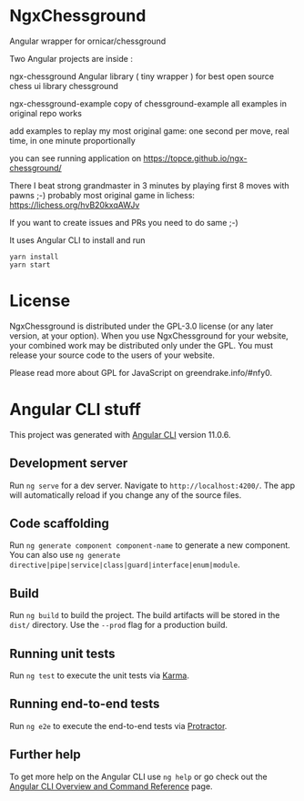 # NgxChessground

Angular wrapper for ornicar/chessground

Two Angular projects are inside :

ngx-chessground Angular library ( tiny wrapper ) for best open source chess ui library chessground

ngx-chessground-example copy of chessground-example all examples in original repo works

add examples to replay my most original game:
one second per move,
real time,
in one minute proportionally

you can see running application on
https://topce.github.io/ngx-chessground/

There I beat strong grandmaster
in 3 minutes by playing first 8 moves with pawns ;-)
probably most original game in lichess:
https://lichess.org/hvB20kxqAWJv

If you want to create issues and PRs you need to do same ;-)

It uses Angular CLI
to install and run

```console
yarn install
yarn start
```

# License

NgxChessground is distributed under the GPL-3.0 license (or any later version, at your option). When you use NgxChessground for your website, your combined work may be distributed only under the GPL. You must release your source code to the users of your website.

Please read more about GPL for JavaScript on greendrake.info/#nfy0.

# Angular CLI stuff

This project was generated with [Angular CLI](https://github.com/angular/angular-cli) version 11.0.6.

## Development server

Run `ng serve` for a dev server. Navigate to `http://localhost:4200/`. The app will automatically reload if you change any of the source files.

## Code scaffolding

Run `ng generate component component-name` to generate a new component. You can also use `ng generate directive|pipe|service|class|guard|interface|enum|module`.

## Build

Run `ng build` to build the project. The build artifacts will be stored in the `dist/` directory. Use the `--prod` flag for a production build.

## Running unit tests

Run `ng test` to execute the unit tests via [Karma](https://karma-runner.github.io).

## Running end-to-end tests

Run `ng e2e` to execute the end-to-end tests via [Protractor](http://www.protractortest.org/).

## Further help

To get more help on the Angular CLI use `ng help` or go check out the [Angular CLI Overview and Command Reference](https://angular.io/cli) page.
